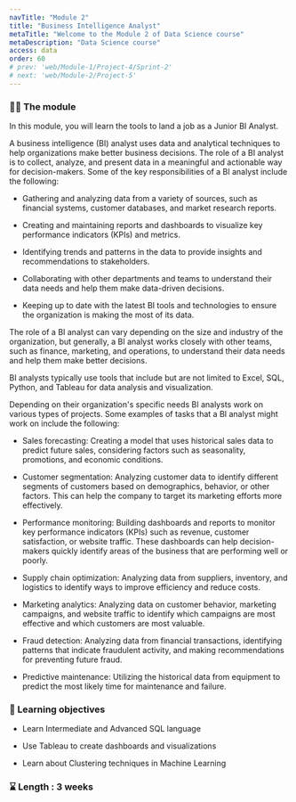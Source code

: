 ```yaml
---
navTitle: "Module 2"
title: "Business Intelligence Analyst"
metaTitle: "Welcome to the Module 2 of Data Science course"
metaDescription: "Data Science course"
access: data
order: 60
# prev: 'web/Module-1/Project-4/Sprint-2'
# next: 'web/Module-2/Project-5'
---
```


### 👩‍💻 The module

In this module, you will learn the tools to land a job as a Junior BI Analyst.

​​A business intelligence (BI) analyst uses data and analytical techniques to help organizations make better business decisions. The role of a BI analyst is to collect, analyze, and present data in a meaningful and actionable way for decision-makers.
Some of the key responsibilities of a BI analyst include the following:

- Gathering and analyzing data from a variety of sources, such as financial systems, customer databases, and market research reports.

- Creating and maintaining reports and dashboards to visualize key performance indicators (KPIs) and metrics.

- Identifying trends and patterns in the data to provide insights and recommendations to stakeholders.

- Collaborating with other departments and teams to understand their data needs and help them make data-driven decisions.

- Keeping up to date with the latest BI tools and technologies to ensure the organization is making the most of its data.

The role of a BI analyst can vary depending on the size and industry of the organization, but generally, a BI analyst works closely with other teams, such as finance, marketing, and operations, to understand their data needs and help them make better decisions.

BI analysts typically use tools that include but are not limited to Excel, SQL, Python, and Tableau for data analysis and visualization.

Depending on their organization's specific needs BI analysts work on various types of projects. Some examples of tasks that a BI analyst might work on include the following:

- Sales forecasting: Creating a model that uses historical sales data to predict future sales, considering factors such as seasonality, promotions, and economic conditions.

- Customer segmentation: Analyzing customer data to identify different segments of customers based on demographics, behavior, or other factors. This can help the company to target its marketing efforts more effectively.

- Performance monitoring: Building dashboards and reports to monitor key performance indicators (KPIs) such as revenue, customer satisfaction, or website traffic. These dashboards can help decision-makers quickly identify areas of the business that are performing well or poorly.

- Supply chain optimization: Analyzing data from suppliers, inventory, and logistics to identify ways to improve efficiency and reduce costs.

- Marketing analytics: Analyzing data on customer behavior, marketing campaigns, and website traffic to identify which campaigns are most effective and which customers are most valuable.

- Fraud detection: Analyzing data from financial transactions, identifying patterns that indicate fraudulent activity, and making recommendations for preventing future fraud.

- Predictive maintenance: Utilizing the historical data from equipment to predict the most likely time for maintenance and failure.

### 🎯 Learning objectives

- Learn Intermediate and Advanced SQL language

- Use Tableau to create dashboards and visualizations

- Learn about Clustering techniques in Machine Learning

### ⌛ Length : 3 weeks

